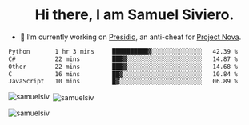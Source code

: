 <h1 align="center">Hi there, I am Samuel Siviero.</h1>

- 🔭 I’m currently working on [Presidio](https://presidio.ac), an anti-cheat for [Project Nova](https://discord.gg/novafn).

<!--START_SECTION:waka-->

```txt
Python       1 hr 3 mins     ██████████▓░░░░░░░░░░░░░░   42.39 %
C#           22 mins         ███▓░░░░░░░░░░░░░░░░░░░░░   14.87 %
Other        22 mins         ███▓░░░░░░░░░░░░░░░░░░░░░   14.68 %
C            16 mins         ██▓░░░░░░░░░░░░░░░░░░░░░░   10.84 %
JavaScript   10 mins         █▓░░░░░░░░░░░░░░░░░░░░░░░   06.89 %
```

<!--END_SECTION:waka-->

<p><img align="left" src="https://github-readme-stats.vercel.app/api/top-langs?username=samuelsiv&show_icons=true&locale=en&layout=compact&theme=radical" alt="samuelsiv" /></p>

<p>&nbsp;<img align="center" src="https://github-readme-stats.vercel.app/api?username=samuelsiv&show_icons=true&locale=en&theme=radical" alt="samuelsiv" /></p>
<p align="left"> <img src="https://komarev.com/ghpvc/?username=samuelsiv&label=Profile%20views&color=0e75b6&style=flat" alt="samuelsiv" /> </p>

